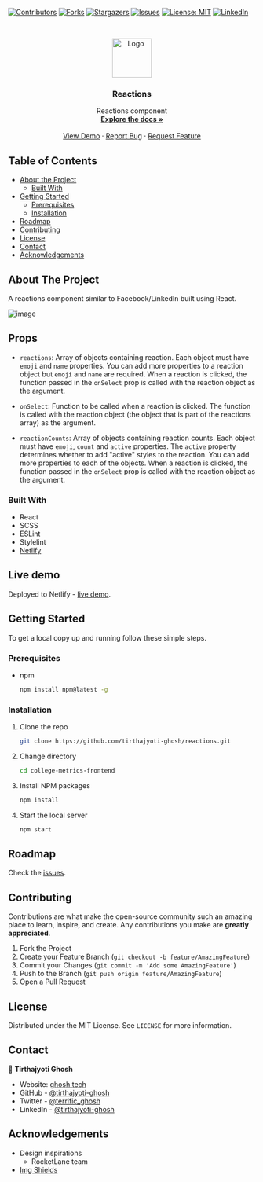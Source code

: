 [![Contributors][contributors-shield]][contributors-url]
[![Forks][forks-shield]][forks-url]
[![Stargazers][stars-shield]][stars-url]
[![Issues][issues-shield]][issues-url]
[![License: MIT][license-shield]][license-url]
[![LinkedIn][linkedin-shield]][linkedin-url]



<!-- PROJECT LOGO -->
<br />
<p align="center">
  <a href="https://github.com/tirthajyoti-ghosh/reactions">
    <img src="https://user-images.githubusercontent.com/57726348/142759510-233011e7-8c08-4081-91f3-bd28bf102d2f.png" alt="Logo" width="80" height="80">
  </a>

  <h3 align="center">Reactions</h3>

  <p align="center">
    Reactions component
    <br />
    <a href="https://github.com/tirthajyoti-ghosh/reactions"><strong>Explore the docs »</strong></a>
    <br />
    <br />
    <a href="https://college-metrics-frontend.netlify.app/">View Demo</a>
    ·
    <a href="https://github.com/tirthajyoti-ghosh/reactions/issues">Report Bug</a>
    ·
    <a href="https://github.com/tirthajyoti-ghosh/reactions/issues">Request Feature</a>
  </p>
</p>

<!-- TABLE OF CONTENTS -->
## Table of Contents

* [About the Project](#about-the-project)
  * [Built With](#built-with)
* [Getting Started](#getting-started)
  * [Prerequisites](#prerequisites)
  * [Installation](#installation)
* [Roadmap](#roadmap)
* [Contributing](#contributing)
* [License](#license)
* [Contact](#contact)
* [Acknowledgements](#acknowledgements)

<!-- ABOUT THE PROJECT -->
## About The Project

A reactions component similar to Facebook/LinkedIn built using React.

![image](https://user-images.githubusercontent.com/57726348/142758596-6e8f184b-1531-48b8-91b7-da0d9443865a.png)

## Props

* `reactions`: Array of objects containing reaction. Each object must have `emoji` and `name` properties. You can add more properties to a reaction object but `emoji` and `name` are required. When a reaction is clicked, the function passed in the `onSelect` prop is called with the reaction object as the argument.

* `onSelect`: Function to be called when a reaction is clicked. The function is called with the reaction object (the object that is part of the reactions array) as the argument.

* `reactionCounts`: Array of objects containing reaction counts. Each object must have `emoji`, `count` and `active` properties. The `active` property determines whether to add "active" styles to the reaction. You can add more properties to each of the objects. When a reaction is clicked, the function passed in the `onSelect` prop is called with the reaction object as the argument.

### Built With

* React
* SCSS
* ESLint
* Stylelint
* [Netlify](https://college-metrics-frontend.netlify.app/)

## Live demo

Deployed to Netlify - [live demo](https://college-metrics-frontend.netlify.app/).

<!-- GETTING STARTED -->
## Getting Started

To get a local copy up and running follow these simple steps.

### Prerequisites

* npm

    ```sh
    npm install npm@latest -g
    ```

### Installation

1. Clone the repo

    ```sh
    git clone https://github.com/tirthajyoti-ghosh/reactions.git
    ```

2. Change directory

    ```sh
    cd college-metrics-frontend
    ```

3. Install NPM packages

    ```sh
    npm install
    ```

4. Start the local server

    ```sh
    npm start
    ```

<!-- ROADMAP -->
## Roadmap

Check the [issues](https://github.com/tirthajyoti-ghosh/reactions/issues).

<!-- CONTRIBUTING -->
## Contributing

Contributions are what make the open-source community such an amazing place to learn, inspire, and create. Any contributions you make are **greatly appreciated**.

1. Fork the Project
2. Create your Feature Branch (`git checkout -b feature/AmazingFeature`)
3. Commit your Changes (`git commit -m 'Add some AmazingFeature'`)
4. Push to the Branch (`git push origin feature/AmazingFeature`)
5. Open a Pull Request

<!-- LICENSE -->
## License

Distributed under the MIT License. See `LICENSE` for more information.

<!-- CONTACT -->
## Contact

👤 **Tirthajyoti Ghosh**

- Website: [ghosh.tech](https://ghosh.tech)
- GitHub - [@tirthajyoti-ghosh](https://github.com/tirthajyoti-ghosh)
- Twitter - [@terrific_ghosh](https://twitter.com/terrific_ghosh)
- LinkedIn - [@tirthajyoti-ghosh](https://www.linkedin.com/in/tirthajyoti-ghosh/)

<!-- ACKNOWLEDGEMENTS -->
## Acknowledgements

* Design inspirations
  * RocketLane team
* [Img Shields](https://shields.io)

<!-- MARKDOWN LINKS & IMAGES -->
<!-- https://www.markdownguide.org/basic-syntax/#reference-style-links -->
[contributors-shield]: https://img.shields.io/github/contributors/tirthajyoti-ghosh/college-metrics-frontend.svg?style=flat-square
[contributors-url]: https://github.com/tirthajyoti-ghosh/reactions/graphs/contributors
[forks-shield]: https://img.shields.io/github/forks/tirthajyoti-ghosh/college-metrics-frontend.svg?style=flat-square
[forks-url]: https://github.com/tirthajyoti-ghosh/reactions/network/members
[stars-shield]: https://img.shields.io/github/stars/tirthajyoti-ghosh/college-metrics-frontend.svg?style=flat-square
[stars-url]: https://github.com/tirthajyoti-ghosh/reactions/stargazers
[issues-shield]: https://img.shields.io/github/issues/tirthajyoti-ghosh/college-metrics-frontend.svg?style=flat-square
[issues-url]: https://github.com/tirthajyoti-ghosh/reactions/issues
[license-shield]: https://img.shields.io/badge/License-MIT-yellow.svg
[license-url]: https://github.com/tirthajyoti-ghosh/reactions/blob/development/LICENSE
[linkedin-shield]: https://img.shields.io/badge/-LinkedIn-black.svg?style=flat-square&logo=linkedin&colorB=555
[linkedin-url]: https://www.linkedin.com/in/tirthajyoti-ghosh/